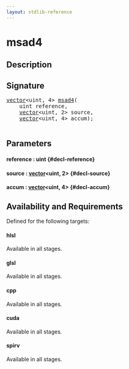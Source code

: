 ```yaml
---
layout: stdlib-reference
---
```


# msad4

## Description





## Signature 

<pre>
<a href="/stdlib-reference/types/vector/index" class="code_type">vector</a>&lt;<span class="code_keyword">uint</span>, 4&gt; <a href="/stdlib-reference/global-decls/msad4">msad4</a>(
    <span class="code_keyword">uint</span> <span class='code_param'>reference</span>,
    <a href="/stdlib-reference/types/vector/index" class="code_type">vector</a>&lt;<span class="code_keyword">uint</span>, 2&gt; <span class='code_param'>source</span>,
    <a href="/stdlib-reference/types/vector/index" class="code_type">vector</a>&lt;<span class="code_keyword">uint</span>, 4&gt; <span class='code_param'>accum</span>);

</pre>

## Parameters

#### reference  : uint {#decl-reference}
#### source  : [vector](/stdlib-reference/types/vector/index)\<uint, 2\> {#decl-source}
#### accum  : [vector](/stdlib-reference/types/vector/index)\<uint, 4\> {#decl-accum}

## Availability and Requirements

Defined for the following targets:

#### hlsl
Available in all stages.

#### glsl
Available in all stages.

#### cpp
Available in all stages.

#### cuda
Available in all stages.

#### spirv
Available in all stages.



